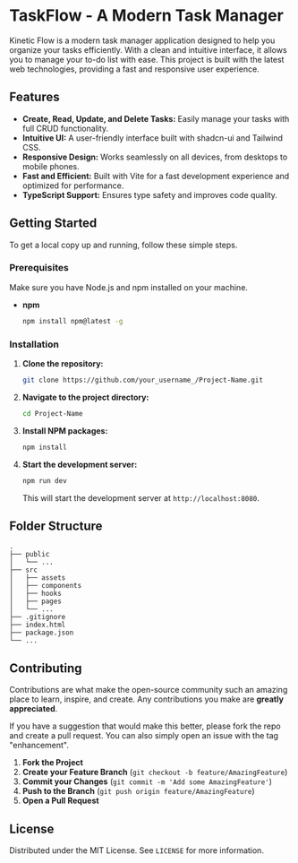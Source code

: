 # TaskFlow - A Modern Task Manager

Kinetic Flow is a modern task manager application designed to help you organize your tasks efficiently. With a clean and intuitive interface, it allows you to manage your to-do list with ease. This project is built with the latest web technologies, providing a fast and responsive user experience.

## Features

*   **Create, Read, Update, and Delete Tasks:** Easily manage your tasks with full CRUD functionality.
*   **Intuitive UI:** A user-friendly interface built with shadcn-ui and Tailwind CSS.
*   **Responsive Design:** Works seamlessly on all devices, from desktops to mobile phones.
*   **Fast and Efficient:** Built with Vite for a fast development experience and optimized for performance.
*   **TypeScript Support:** Ensures type safety and improves code quality.

## Getting Started

To get a local copy up and running, follow these simple steps.

### Prerequisites

Make sure you have Node.js and npm installed on your machine.

*   **npm**

    ```sh
    npm install npm@latest -g
    ```

### Installation

1.  **Clone the repository:**

    ```sh
    git clone https://github.com/your_username_/Project-Name.git
    ```

2.  **Navigate to the project directory:**

    ```sh
    cd Project-Name
    ```

3.  **Install NPM packages:**

    ```sh
    npm install
    ```

4.  **Start the development server:**

    ```sh
    npm run dev
    ```

    This will start the development server at `http://localhost:8080`.

## Folder Structure

```
.
├── public
│   └── ...
├── src
│   ├── assets
│   ├── components
│   ├── hooks
│   ├── pages
│   └── ...
├── .gitignore
├── index.html
├── package.json
└── ...
```

## Contributing

Contributions are what make the open-source community such an amazing place to learn, inspire, and create. Any contributions you make are **greatly appreciated**.

If you have a suggestion that would make this better, please fork the repo and create a pull request. You can also simply open an issue with the tag "enhancement".

1.  **Fork the Project**
2.  **Create your Feature Branch** (`git checkout -b feature/AmazingFeature`)
3.  **Commit your Changes** (`git commit -m 'Add some AmazingFeature'`)
4.  **Push to the Branch** (`git push origin feature/AmazingFeature`)
5.  **Open a Pull Request**

## License

Distributed under the MIT License. See `LICENSE` for more information.

